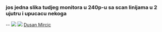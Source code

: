 ### jos jedna slika tudjeg monitora u 240p-u sa scan linijama u 2 ujutru i upucacu nekoga
-- ![](https://media0.giphy.com/media/KFhPMv3kQQdlg0118k/giphy.gif)
![](https://i.imgur.com/ApidQvb.gif)
[Dusan Mircic](mailto:dusanmircic@protonmail.com?subject=[GitHub]%20megakulpitanje)
